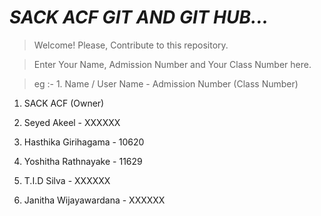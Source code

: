 # <b><i>SACK ACF GIT AND GIT HUB...</i></b>

> Welcome! Please, Contribute to this repository.


> Enter Your Name, Admission Number and Your Class Number here.

> eg :- 1. Name / User Name - Admission Number (Class Number)
 
1. SACK ACF (Owner)

2. Seyed Akeel - XXXXXX 
 
3. Hasthika Girihagama - 10620 

4. Yoshitha Rathnayake - 11629

5. T.I.D Silva - XXXXXX

6. Janitha Wijayawardana - XXXXXX

